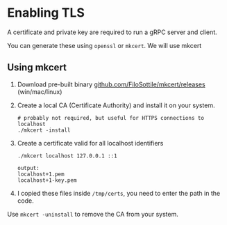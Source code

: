 # Enabling TLS

A certificate and private key are required to run a gRPC server and client.

You can generate these using `openssl` or `mkcert`. We will use mkcert

## Using mkcert

 1. Download pre-built binary [github.com/FiloSottile/mkcert/releases](https://github.com/FiloSottile/mkcert/releases) (win/mac/linux)
 1. Create a local CA (Certificate Authority) and install it on your system.
 
        # probably not required, but useful for HTTPS connections to localhost
        ./mkcert -install
              
 1. Create a certificate valid for all localhost identifiers
 
        ./mkcert localhost 127.0.0.1 ::1
        
        output:
        localhost+1.pem
        localhost+1-key.pem  
        
 1. I copied these files inside `/tmp/certs`, you need to enter the path in the code.


Use `mkcert -uninstall` to remove the CA from your system.